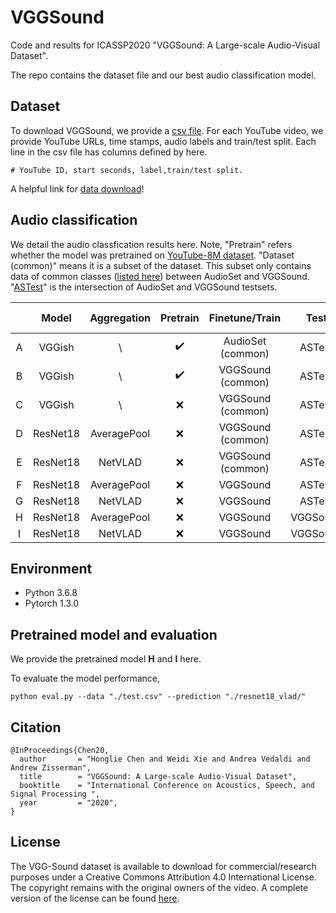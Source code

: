 # VGGSound

Code and results for ICASSP2020 "VGGSound: A Large-scale Audio-Visual Dataset".

The repo contains the dataset file and our best audio classification model. 

## Dataset

To download VGGSound, we provide a [csv file](./VGGSound/vggsound.csv). For each YouTube video, we provide YouTube URLs, time stamps, audio labels and train/test split. Each line in the csv file has columns defined by here.

```
# YouTube ID, start seconds, label,train/test split. 
```

A helpful link for [data download](https://github.com/marl/audiosetdl)!

## Audio classification 

We detail the audio classfication results here. Note, "Pretrain" refers whether the model was pretrained on [YouTube-8M dataset](https://github.com/tensorflow/models/tree/master/research/audioset/vggish). "Dataset (common)" means it is a subset of the dataset. This subset only contains data of common classes ([listed here](./VGGSound/Common.txt)) between AudioSet and VGGSound. "[ASTest](./VGGSound/AStest.csv)" is the intersection of AudioSet and VGGSound testsets.

| 	  | Model    | Aggregation   | Pretrain           | Finetune/Train  | Test          | mAP   | AUC   | d-prime |
|:---:|:--------:|:-------------:| :-------------:    |:--------------: |:-------------:|:-----:|:-----:|:-------:| 
| A   | VGGish   | \             | :heavy_check_mark: |AudioSet (common)| ASTest        | 0.286 | 0.899 | 1.803   |
| B   | VGGish   | \             | :heavy_check_mark: |VGGSound (common)| ASTest        | 0.326 | 0.916 | 1.950   | 
| C   | VGGish   | \             | :x:                |VGGSound (common)| ASTest        | 0.301 | 0.910 | 1.900   |
| D   | ResNet18 | AveragePool   | :x:                |VGGSound (common)| ASTest        | 0.328 | 0.923 | 2.024   |
| E   | ResNet18 | NetVLAD       | :x:                |VGGSound (common)| ASTest        | 0.369 | 0.927 | 2.058   |
| F   | ResNet18 | AveragePool   | :x:                |VGGSound         | ASTest        | 0.434 | 0.946 | 2.279   |
| G   | ResNet18 | NetVLAD       | :x:                |VGGSound         | ASTest        | 0.468 | 0.951 | 2.344   |
| H   | ResNet18 | AveragePool   | :x:                |VGGSound         | VGGSound      | 0.489 | 0.963 | 2.523   |
| I   | ResNet18 | NetVLAD       | :x:                |VGGSound         | VGGSound      | 0.496 | 0.963 | 2.534   |



## Environment

* Python 3.6.8
* Pytorch 1.3.0



## Pretrained model and evaluation 

We provide the pretrained model **H** and **I** here.

To evaluate the model performance,

```
python eval.py --data "./test.csv" --prediction "./resnet18_vlad/"
```



## Citation
```
@InProceedings{Chen20,
  author       = "Honglie Chen and Weidi Xie and Andrea Vedaldi and Andrew Zisserman",
  title        = "VGGSound: A Large-scale Audio-Visual Dataset",
  booktitle    = "International Conference on Acoustics, Speech, and Signal Processing ",
  year         = "2020",
}
```

## License
The VGG-Sound dataset is available to download for commercial/research purposes under a Creative Commons Attribution 4.0 International License. The copyright remains with the original owners of the video. A complete version of the license can be found [here](./LICENCE.txt).
